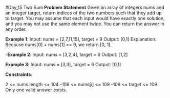 #Day_15 Two Sum
**Problem Statement**
Given an array of integers nums and an integer target, return indices of the two numbers such that they add up to target.
You may assume that each input would have exactly one solution, and you may not use the same element twice.
You can return the answer in any order.

 
**Example 1**:
Input: nums = [2,7,11,15], target = 9
Output: [0,1]
Explanation: Because nums[0] + nums[1] == 9, we return [0, 1].

-**Example 2**:
Input: nums = [3,2,4], target = 6
Output: [1,2]

**Example 3**:
Input: nums = [3,3], target = 6
Output: [0,1]
 

**Constraints**:

2 <= nums.length <= 104
-109 <= nums[i] <= 109
-109 <= target <= 109
Only one valid answer exists.
 